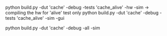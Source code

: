 python build.py -dut 'cache' -debug -tests 'cache_alive' -hw  -sim              -> compiling the hw for 'alive' test only 
python build.py -dut 'cache' -debug -tests 'cache_alive' -sim -gui 

python build.py -dut 'cache' -debug  -all -sim